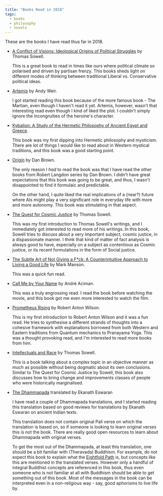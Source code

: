 ```yaml
---
title: "Books Read in 2018"
tags:
  - books
  - philosophy
  - novels
---
```


These are the books I have read thus far in 2018.

- [A Conflict of Visions: Ideological Origins of Political Struggles](https://www.goodreads.com/book/show/3047.A_Conflict_of_Visions) by Thomas Sowell.

  This is a great book to read in times like ours where political climate so
  polarised and driven by partisan frenzy. This books sheds light on different
  modes of thinking between traditional Liberal vs. Conservative political
  ideas.

- [Artemis](https://www.goodreads.com/book/show/34928122-artemis) by Andy Weir.

  I got started reading this book because of the more famous book - The Martian,
  even though I haven't read it yet. Artemis, however, wasn't that interesting
  read even though I kind of liked the plot. I couldn't simply ignore the
  incongruities of the heroine's character.

- [Kybalion: A Study of the Hermetic Philosophy of Ancient Egypt and Greece](https://www.goodreads.com/book/show/1363427.Kybalion).

  This book was my first dipping into Hermetic philosophy and mysticism. There
  are lot of things I would like to read about in Western mystical traditions,
  and this book was a good starting point.

- [Origin](https://www.goodreads.com/book/show/32283133-origin) by Dan Brown.

  The only reason I _had_ to read the book was that I have read the other books
  from Robert Langdon series by Dan Brown. I didn't have great expectations that
  this book was going to be great, and thus, I wasn't disappointed to find it
  formulaic and predictable.

  On the other hand, I quite liked the real implications of a (near?) future
  where AIs might play a very significant role in everyday life with more and
  more autonomy. This book was stimulating in that aspect.

- [The Quest for Cosmic Justice](https://www.goodreads.com/book/show/86312.The_Quest_for_Cosmic_Justice) by Thomas Sowell.

  This was my first introduction to Thomas Sowell's writings, and I immediately
  got interested to read more of his writings. In this book, Sowell tries to
  discuss about a very important subject, cosmic justice, in a dispassionate
  manner. I think that kind of matter of fact analysis is always good to have,
  especially on a subject as contentious as Cosmic justice, or its recent
  formulations in the form of Social justice.

- [The Subtle Art of Not Giving a F*ck: A Counterintuitive Approach to Living a Good Life](https://www.goodreads.com/book/show/28257707-the-subtle-art-of-not-giving-a-f-ck) by Mark Manson.

  This was a quick fun read.

- [Call Me by Your Name](https://www.goodreads.com/book/show/98687.Call_Me_by_Your_Name) by André
  Aciman.

  This was a truly engrossing read. I read the book before watching the movie,
  and this book got me even more interested to watch the film.

- [Prometheus Rising](https://www.goodreads.com/book/show/28597.Prometheus_Rising) by Robert Anton Wilson.

  This is my first introduction to Robert Anton Wilson and it was a fun read. He
  tries to synthesise a different strands of thoughts into a cohesive framework
  with explanations borrowed from both Western and Eastern traditions from
  Quantum mechanics to Pranayama Yoga. This was a thought provoking read, and
  I'm interested to read more books from him.

- [Intellectuals and
  Race](https://www.goodreads.com/book/show/16280863-intellectuals-and-race) by
  Thomas Sowell.

  This is a book talking about a complex topic in an objective manner as much as
  possible without being dogmatic about its own conclusions. Similar to The
  Quest for Cosmic Justice by Sowell, this book also discusses how to bring
  change and improvements classes of people who were historically marginalised.

- [The Dhammapada](https://www.goodreads.com/book/show/8763142-the-dhammapada) translated by Ekanath Eswaran
 
  I have read a couple of Dhammapada translations, and I started reading this
  translation based on good reviews for translations by Ekanath Eswaran on
  ancient Indian texts. 
  
  This translation does not contain original Pali verse on which the translation
  is based on, so if someone is looking to learn original verses this is not the
  book. There are really good open resources to learn about Dhammapada with
  original verses.
  
  To get the most out of the Dhammapada, at least this translation, one should
  be a bit familiar with (Theravada) Buddhism. For example, do not expect this
  book to explain what the [Eightfold Path](https://en.wikipedia.org/wiki/Noble_Eightfold_Path) 
  is, but concepts like this are mentioned in the translated verses. However
  only a handful of integral Buddhist concepts are referenced in this book, thus
  even someone who is not familiar at all with Buddhism should be able to get
  something out of this book. Most of the messages in the book can be
  interpreted even in a non-religious way - say, good aphorisms to live life by.
